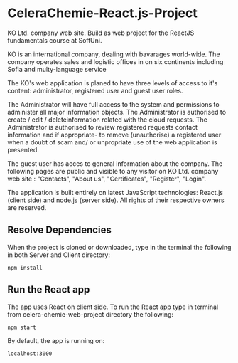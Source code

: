 # CeleraChemie-React.js-Project
KO Ltd. company web site. Build as web project for the ReactJS fundamentals course at SoftUni.

KO is an international company, dealing with bavarages world-wide. The company operates sales and logistic offices in on six continents including Sofia and multy-language service

The KO's web application is planed to have three levels of access to it's content: administrator, registered user and guest user roles.

The Administrator will have full access to the system and permissions to administer all major information objects. The Administrator is authorised to create / edit / deleteinformation related with the cloud requests. The Administrator is authorised to review registered requests contact information and if appropriate- to remove (unauthorise) a registered user when a doubt of scam and/ or unpropriate use of the web application is presented. 

The guest user has acces to general information about the company. The following pages are public and visible to any visitor on KO Ltd. company web site : "Contacts", "About us", "Certificates", "Register", "Login".

The application is built entirely on latest JavaScript technologies: React.js (client side) and node.js (server side). All rights of their respective owners are reserved.

## Resolve Dependencies
When the project is cloned or downloaded, type in the terminal the following in both Server and Client directory:
```
npm install
```

## Run the React app
The app uses React on client side. To run the React app type in terminal from celera-chemie-web-project directory the following:
```
npm start
```
By default, the app is running on:
```
localhost:3000
```
